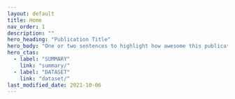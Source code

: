 ```yaml
---
layout: default
title: Home
nav_order: 1
description: ""
hero_heading: "Publication Title"
hero_body: "One or two sentences to highlight how awesome this publication is."
hero_ctas:
  - label: "SUMMARY"
    link: "summary/"
  - label: "DATASET"
    link: "dataset/"
last_modified_date: 2021-10-06
---
```


